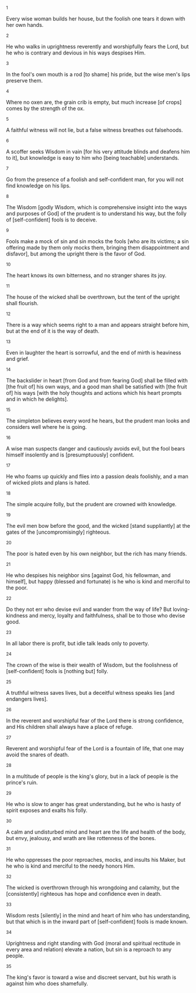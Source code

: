 <sup>1</sup> 

Every wise woman builds her house, but the foolish one tears it down with her own hands. 

<sup>2</sup> 

He who walks in uprightness reverently and worshipfully fears the Lord, but he who is contrary and devious in his ways despises Him. 

<sup>3</sup> 

In the fool's own mouth is a rod [to shame] his pride, but the wise men's lips preserve them. 

<sup>4</sup> 

Where no oxen are, the grain crib is empty, but much increase [of crops] comes by the strength of the ox. 

<sup>5</sup> 

A faithful witness will not lie, but a false witness breathes out falsehoods. 

<sup>6</sup> 

A scoffer seeks Wisdom in vain [for his very attitude blinds and deafens him to it], but knowledge is easy to him who [being teachable] understands. 

<sup>7</sup> 

Go from the presence of a foolish and self-confident man, for you will not find knowledge on his lips. 

<sup>8</sup> 

The Wisdom [godly Wisdom, which is comprehensive insight into the ways and purposes of God] of the prudent is to understand his way, but the folly of [self-confident] fools is to deceive. 

<sup>9</sup> 

Fools make a mock of sin and sin mocks the fools [who are its victims; a sin offering made by them only mocks them, bringing them disappointment and disfavor], but among the upright there is the favor of God. 

<sup>10</sup> 

The heart knows its own bitterness, and no stranger shares its joy. 

<sup>11</sup> 

The house of the wicked shall be overthrown, but the tent of the upright shall flourish. 

<sup>12</sup> 

There is a way which seems right to a man and appears straight before him, but at the end of it is the way of death. 

<sup>13</sup> 

Even in laughter the heart is sorrowful, and the end of mirth is heaviness and grief. 

<sup>14</sup> 

The backslider in heart [from God and from fearing God] shall be filled with [the fruit of] his own ways, and a good man shall be satisfied with [the fruit of] his ways [with the holy thoughts and actions which his heart prompts and in which he delights]. 

<sup>15</sup> 

The simpleton believes every word he hears, but the prudent man looks and considers well where he is going. 

<sup>16</sup> 

A wise man suspects danger and cautiously avoids evil, but the fool bears himself insolently and is [presumptuously] confident. 

<sup>17</sup> 

He who foams up quickly and flies into a passion deals foolishly, and a man of wicked plots and plans is hated. 

<sup>18</sup> 

The simple acquire folly, but the prudent are crowned with knowledge. 

<sup>19</sup> 

The evil men bow before the good, and the wicked [stand suppliantly] at the gates of the [uncompromisingly] righteous. 

<sup>20</sup> 

The poor is hated even by his own neighbor, but the rich has many friends. 

<sup>21</sup> 

He who despises his neighbor sins [against God, his fellowman, and himself], but happy (blessed and fortunate) is he who is kind and merciful to the poor. 

<sup>22</sup> 

Do they not err who devise evil and wander from the way of life? But loving-kindness and mercy, loyalty and faithfulness, shall be to those who devise good. 

<sup>23</sup> 

In all labor there is profit, but idle talk leads only to poverty. 

<sup>24</sup> 

The crown of the wise is their wealth of Wisdom, but the foolishness of [self-confident] fools is [nothing but] folly. 

<sup>25</sup> 

A truthful witness saves lives, but a deceitful witness speaks lies [and endangers lives]. 

<sup>26</sup> 

In the reverent and worshipful fear of the Lord there is strong confidence, and His children shall always have a place of refuge. 

<sup>27</sup> 

Reverent and worshipful fear of the Lord is a fountain of life, that one may avoid the snares of death. 

<sup>28</sup> 

In a multitude of people is the king's glory, but in a lack of people is the prince's ruin. 

<sup>29</sup> 

He who is slow to anger has great understanding, but he who is hasty of spirit exposes and exalts his folly. 

<sup>30</sup> 

A calm and undisturbed mind and heart are the life and health of the body, but envy, jealousy, and wrath are like rottenness of the bones. 

<sup>31</sup> 

He who oppresses the poor reproaches, mocks, and insults his Maker, but he who is kind and merciful to the needy honors Him. 

<sup>32</sup> 

The wicked is overthrown through his wrongdoing and calamity, but the [consistently] righteous has hope and confidence even in death. 

<sup>33</sup> 

Wisdom rests [silently] in the mind and heart of him who has understanding, but that which is in the inward part of [self-confident] fools is made known. 

<sup>34</sup> 

Uprightness and right standing with God (moral and spiritual rectitude in every area and relation) elevate a nation, but sin is a reproach to any people. 

<sup>35</sup> 

The king's favor is toward a wise and discreet servant, but his wrath is against him who does shamefully.